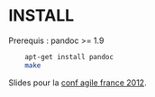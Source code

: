 INSTALL
=======
Prerequis : pandoc >= 1.9
```bash
    apt-get install pandoc
    make
```
Slides pour la [conf agile france 2012].

[conf agile france 2012]: http://conf.agile-france.org/?speakers=a-la-chasse-aux-faux-semblants
